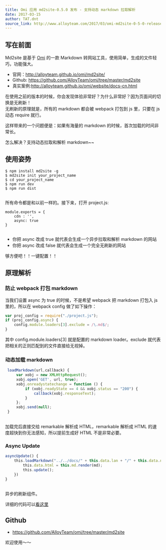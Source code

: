 ```yaml
---
title: Omi 应用 md2site-0.5.0 发布 - 支持动态 markdown 拉取解析
date: 2017-03-15
author: TAT.dnt
source_link: http://www.alloyteam.com/2017/03/omi-md2site-0-5-0-released-supports-dynamic-markdown-pull-parsing/
---
```


<!-- {% raw %} - for jekyll -->

## 写在前面

Md2site 是基于 [Omi](https://github.com/AlloyTeam/omi) 的一款 Markdown 转网站工具，使用简单，生成的文件轻巧，功能强大。

-   官网：<http://alloyteam.github.io/omi/md2site/>
-   Github: <https://github.com/AlloyTeam/omi/tree/master/md2site>
-   真实案例:<http://alloyteam.github.io/omi/website/docs-cn.html>

在使用之前的版本的时候，你会发现体验非常好？为什么非常好？因为页面间的切换是无刷新！  
无刷新的原理就是，所有的 markdown 都会被 webpack 打包到 js 里，只要在 js 动态 require 就行。

这样带来的一个问题便是：如果有海量的 markdown 的时候，首次加载的时间非常长。

怎么解决？支持动态拉取和解析 markdown\~~

## 使用姿势

    $ npm install md2site -g
    $ md2site init your_project_name
    $ cd your_project_name
    $ npm run dev
    $ npm run dist
     

所有命令都是和以前一样的。接下来，打开 project.js:

    module.exports = {
        cdn : '',
        async: true
    }
     

-   你把 async 改成 true 就代表会生成一个异步拉取和解析 markdown 的网站
-   你把 async 改成 false 就代表会生成一个完全无刷新的网站

够方便吧！！一键配置！！

## 原理解析

### 防止 webpack 打包 markdown

当我们设置 async 为 true 的时候，不是希望 webpack 把 markdown 打包入 js 里的，所以在 webpack config 做了如下操作：

```javascript
var proj_config = require("./project.js");
if (proj_config.async) {
    config.module.loaders[3].exclude = /\.md$/;
}
```

其中 config.module.loaders\[3] 就是配置的 markdown loader。exclude 就代表把相关的正则匹配到的文件直接给无视掉。

### 动态加载 markdown

```javascript
 loadMarkdown(url,callback) {
     var xobj = new XMLHttpRequest();
     xobj.open('GET', url, true); 
     xobj.onreadystatechange = function () {
         if (xobj.readyState == 4 && xobj.status == "200") {
             callback(xobj.responseText);
         }
     };
     xobj.send(null);
 }
 
```

加载完后直接交给 remarkable 解析成 HTML，remarkable 解析成 HTML 的速度超快到你无法感知，所以提前生成好 HTML 不是非常必要。

### Async Update

```javascript
asyncUpdate() {
    this.loadMarkdown("../../docs/" + this.data.lan + "/" + this.data.name + ".md",(md)=>{
        this.data.html = this.md.render(md);
        this.update();
    })
}
 
```

异步的刷新组件。

详细的代码可以[看这里](https://github.com/AlloyTeam/omi/tree/master/md2site/template/app/src)

## Github

-   <https://github.com/AlloyTeam/omi/tree/master/md2site>

欢迎使用～～


<!-- {% endraw %} - for jekyll -->